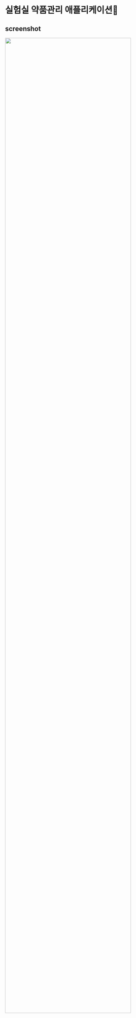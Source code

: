 # 실험실 약품관리 애플리케이션🧪

screenshot
----------
<div>
<img src="https://user-images.githubusercontent.com/58851760/103439056-05641480-4c7d-11eb-8049-938c5d01857f.png" width="90%"></img>
</div>
